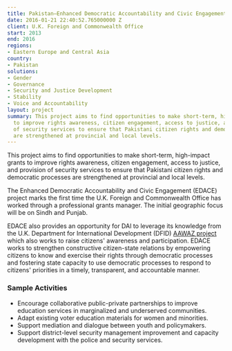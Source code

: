 ```yaml
---
title: Pakistan—Enhanced Democratic Accountability and Civic Engagement (EDACE)
date: 2016-01-21 22:40:52.765000000 Z
client: U.K. Foreign and Commonwealth Office
start: 2013
end: 2016
regions:
- Eastern Europe and Central Asia
country:
- Pakistan
solutions:
- Gender
- Governance
- Security and Justice Development
- Stability
- Voice and Accountability
layout: project
summary: This project aims to find opportunities to make short-term, high-impact grants
  to improve rights awareness, citizen engagement, access to justice, and provision
  of security services to ensure that Pakistani citizen rights and democratic processes
  are strengthened at provincial and local levels.
---
```


This project aims to find opportunities to make short-term, high-impact grants to improve rights awareness, citizen engagement, access to justice, and provision of security services to ensure that Pakistani citizen rights and democratic processes are strengthened at provincial and local levels.

The Enhanced Democratic Accountability and Civic Engagement (EDACE) project marks the first time the U.K. Foreign and Commonwealth Office has worked through a professional grants manager. The initial geographic focus will be on Sindh and Punjab.

EDACE also provides an opportunity for DAI to leverage its knowledge from the U.K. Department for International Development (DFID) [AAWAZ project][1] which also works to raise citizens' awareness and participation. EDACE works to strengthen constructive citizen-state relations by empowering citizens to know and exercise their rights through democratic processes and fostering state capacity to use democratic processes to respond to citizens' priorities in a timely, transparent, and accountable manner.

###  **Sample Activities**

* Encourage collaborative public-private partnerships to improve education services in marginalized and underserved communities.
* Adapt existing voter education materials for women and minorities.
* Support mediation and dialogue between youth and policymakers.
* Support district-level security management improvement and capacity development with the police and security services.

[1]: /our-work/projects/pakistan-aawaz-voice-and-accountability-programme
